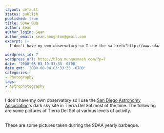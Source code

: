 ```yaml
---
layout: default
status: publish
published: true
title: SDAA BBQ
author: Sean
author_login: Sean
author_email: sean.houghton@gmail.com
excerpt: |+
  I don't have my own observatory so I use the <a href="http://www.sdaa.org">San Diego Astronomy Association</a>'s dark sky site in Tierra Del Sol most of the time. The following are some pictures of Tierra Del Sol at various levels of activity.

wordpress_id: 7
wordpress_url: http://blog.mungosmash.com/?p=7
date: '2000-08-03 19:33:33 -0700'
date_gmt: '2000-08-04 03:33:33 -0700'
categories:
- Photography
tags:
- Astrophotography
---
```

<p>I don't have my own observatory so I use the <a href="http://www.sdaa.org">San Diego Astronomy Association</a>'s dark sky site in Tierra Del Sol most of the time. The following are some pictures of Tierra Del Sol at various levels of activity.</p>
<p><a id="more"></a><a id="more-7"></a><br />
These are some pictures taken durring the SDAA yearly barbeque.</p>
<p><mtgib:thumb id=19/></p>
<p><mtgib:thumb id=22/></p>
<p><mtgib:thumb id=25/></p>
